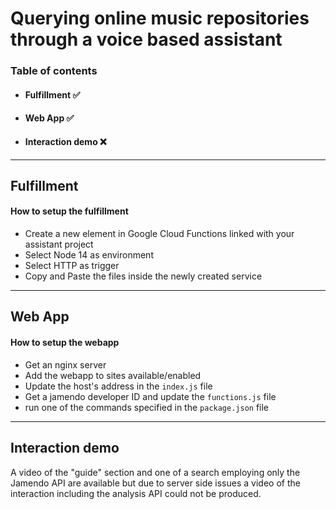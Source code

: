 # Querying online music repositories through a voice based assistant

### Table of contents
- #### Fulfillment ✅
- #### Web App ✅
- #### Interaction demo ❌

<hr>

## Fulfillment

#### How to setup the fulfillment
- Create a new element in Google Cloud Functions linked with your assistant project
- Select Node 14 as environment
- Select HTTP as trigger
- Copy and Paste the files inside the newly created service

<hr>

## Web App

#### How to setup the webapp
- Get an nginx server
- Add the webapp to sites available/enabled
- Update the host's address in the ```index.js```  file
- Get a jamendo developer ID and update the ```functions.js``` file
- run one of the commands specified in the ```package.json``` file

<hr>

## Interaction demo

A video of the "guide" section and one of a search employing only the Jamendo API are available but due to server side issues a video of the interaction including the analysis API could not be produced.

